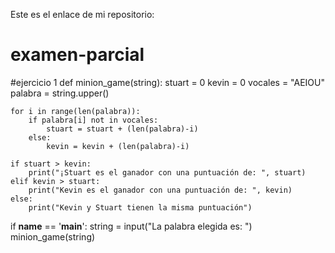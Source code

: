 Este es el enlace de mi repositorio: 

# examen-parcial
#ejercicio 1
def minion_game(string):
    stuart = 0
    kevin = 0
    vocales = "AEIOU"
    palabra = string.upper()

    for i in range(len(palabra)):
        if palabra[i] not in vocales:
            stuart = stuart + (len(palabra)-i)
        else:
            kevin = kevin + (len(palabra)-i)
    
    if stuart > kevin:
        print("¡Stuart es el ganador con una puntuación de: ", stuart)
    elif kevin > stuart:
        print("Kevin es el ganador con una puntuación de: ", kevin)
    else:
        print("Kevin y Stuart tienen la misma puntuación")

if __name__ == '__main__':
    string = input("La palabra elegida es: ")
    minion_game(string)
